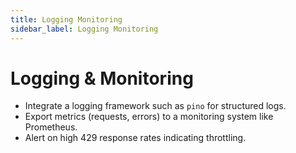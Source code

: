 ```yaml
---
title: Logging Monitoring
sidebar_label: Logging Monitoring
---
```


# Logging & Monitoring
- Integrate a logging framework such as `pino` for structured logs.
- Export metrics (requests, errors) to a monitoring system like Prometheus.
- Alert on high 429 response rates indicating throttling.
